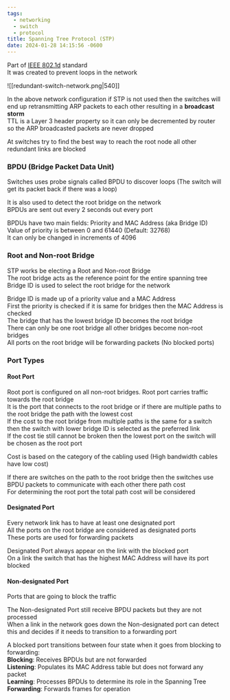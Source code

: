 ```yaml
---
tags:
  - networking
  - switch
  - protocol
title: Spanning Tree Protocol (STP)
date: 2024-01-28 14:15:56 -0600
---
```


Part of <u>IEEE 802.1d</u> standard  
It was created to prevent loops in the network  

![[redundant-switch-network.png|540]]

In the above network configuration if STP is not used then the switches will end up retransmitting ARP packets to each other resulting in a **broadcast storm**  
TTL is a Layer 3 header property so it can only be decremented by router so the ARP broadcasted packets are never dropped

At switches try to find the best way to reach the root node all other redundant links are blocked

### BPDU (Bridge Packet Data Unit)

Switches uses probe signals called BPDU to discover loops (The switch will get its packet back if there was a loop)

It is also used to detect the root bridge on the network   
BPDUs are sent out every 2 seconds out every port

BPDUs have two main fields: Priority and MAC Address (aka Bridge ID)  
Value of priority is between 0 and 61440 (Default: 32768)  
It can only be changed in increments of 4096

### Root and Non-root Bridge

STP works be electing a Root and Non-root Bridge  
The root bridge acts as the reference point for the entire spanning tree  
Bridge ID is used to select the root bridge for the network

Bridge ID is made up of a priority value and a MAC Address  
First the priority is checked if it is same for bridges then the MAC Address is checked  
The bridge that has the lowest bridge ID becomes the root bridge  
There can only be one root bridge all other bridges become non-root bridges  
All ports on the root bridge will be forwarding packets (No blocked ports) 

### Port Types

#### Root Port

Root port is configured on all non-root bridges. Root port carries traffic towards the root bridge  
It is the port that connects to the root bridge or if there are multiple paths to the root bridge the path with the lowest cost  
If the cost to the root bridge from multiple paths is the same for a switch then the switch with lower bridge ID is selected as the preferred link  
If the cost tie still cannot be broken then the lowest port on the switch will be chosen as the root port

Cost is based on the category of the cabling used (High bandwidth cables have low cost)

If there are switches on the path to the root bridge then the switches use BPDU packets to communicate with each other there path cost  
For determining the root port the total path cost will be considered  

#### Designated Port

Every network link has to have at least one designated port  
All the ports on the root bridge are considered as designated ports  
These ports are used for forwarding packets

Designated Port always appear on the link with the blocked port  
On a link the switch that has the highest MAC Address will have its port blocked

#### Non-designated Port  
Ports that are going to block the traffic

The Non-designated Port still receive BPDU packets but they are not processed  
When a link in the network goes down the Non-designated port can detect this and decides if it needs to transition to a forwarding port

A blocked port transitions between four state when it goes from blocking to forwarding:  
**Blocking**: Receives BPDUs but are not forwarded  
**Listening**: Populates its MAC Address table but does not forward any packet  
**Learning**: Processes BPDUs to determine its role in the Spanning Tree  
**Forwarding**: Forwards frames for operation
